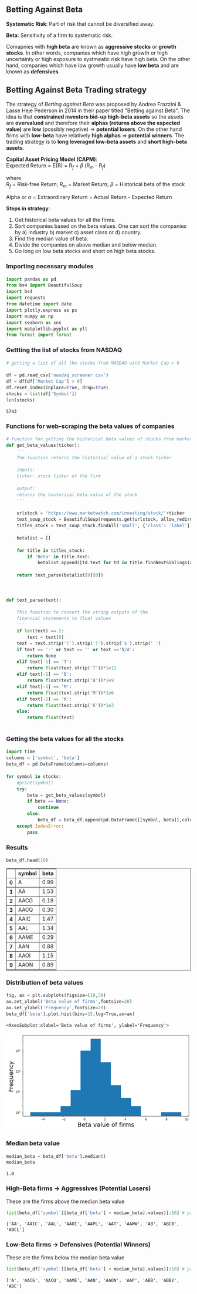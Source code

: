 ## Betting Against Beta

**Systematic Risk**: Part of risk that cannot be diversified away.

**Beta**: Sensitivity of a firm to systematic risk.

Comapnies with **high beta** are known as **aggressive stocks** or **growth stocks**. In other words, companies which have high growth or high uncertainty or high exposure to systmeatic risk have high beta. On the other hand, companies which have low growth usually have **low beta** and are known as **defensives**.

## Betting Against Beta Trading strategy
The strategy of *Betting against Beta* was proposed by Andrea Frazzini & Lasse Heje Pederson in 2014 in their paper titled "Betting against Beta". The idea is that **constrained investors bid-up high-beta assets** so the assets are **overvalued** and therefore their **alphas (returns above the expected value)** are **low** (possibly negative) => **potential losers**. On the other hand firms with **low-beta** have relatively **high alphas** => **potential winners**. The trading strategy is to **long leveraged low-beta assets** and **short high-beta assets**.

**Capital Asset Pricing Model (CAPM)**:\
Expected Return = E(R) = R$_f$ + $\beta$ (R$_m$ - R$_f$)

where\
R$_f$ = Risk-free Return; R$_m$ = Market Return; $\beta$ = Historical beta of the stock

Alpha or $\alpha$ = Extraordinary Return =  Actual Return - Expected Return

**Steps in strategy**:
1. Get historical beta values for all the firms.
2. Sort companies based on the beta values. One can sort the companies by a) industry b) market c) asset class or d) country.
3. Find the median value of beta.
4. Divide the companies on above median and below median.
5. Go long on low beta stocks and short on high beta stocks.

### Importing necessary modules


```python
import pandas as pd
from bs4 import BeautifulSoup
import bs4
import requests
from datetime import date
import plotly.express as px
import numpy as np
import seaborn as sns
import matplotlib.pyplot as plt
from format import format
```

### Gettting the list of stocks from NASDAQ


```python
# getting a list of all the stocks from NASDAQ with Market Cap > 0

df = pd.read_csv('nasdaq_screener.csv')
df = df[df['Market Cap'] > 0]
df.reset_index(inplace=True, drop=True)
stocks = list(df['Symbol'])
len(stocks)
```




    5743



### Functions for web-scraping the beta values of companies


```python
# function for getting the historical beta values of stocks from marketwatch.com using the stock ticker
def get_beta_values(ticker):
    '''
    The function returns the historical value of a stock ticker 
    
    inputs:
    ticker: stock ticker of the firm
    
    output:
    returns the hostorical beta value of the stock 
    '''
    
    urlstock = 'https://www.marketwatch.com/investing/stock/'+ticker
    text_soup_stock = BeautifulSoup(requests.get(urlstock, allow_redirects=False).text,"lxml") #read in
    titles_stock = text_soup_stock.findAll('small', {'class': 'label'})
    
    betalist = []
    
    for title in titles_stock:
        if 'Beta' in title.text:
            betalist.append([td.text for td in title.findNextSiblings(attrs={'class': 'primary'}) if td.text])

    return text_parse(betalist[0][0])



def text_parse(text):
    '''
    This function to convert the string outputs of the 
    financial statements to float values  
    '''
    if len(text) == 2:
        text = text[0]
    text = text.strip('(').strip(')').strip('$').strip(' ')
    if text == '-' or text == '' or text =='N/A':
        return None
    elif text[-1] == 'T':
        return float(text.strip('T'))*1e12
    elif text[-1] == 'B':
        return float(text.strip('B'))*1e9
    elif text[-1] == 'M':
        return float(text.strip('M'))*1e6
    elif text[-1] == 'K':
        return float(text.strip('K'))*1e3
    else:
        return float(text)
        
```

### Getting the beta values for all the stocks


```python
import time
columns = ['symbol', 'beta']
beta_df = pd.DataFrame(columns=columns)

for symbol in stocks:
    #print(symbol)
    try:
        beta = get_beta_values(symbol)
        if beta == None:
            continue
        else:
            beta_df = beta_df.append(pd.DataFrame([[symbol, beta]],columns=columns),ignore_index=True)
    except IndexError:
        pass
```

### Results


```python
beta_df.head(10)
```




<div>
<style scoped>
    .dataframe tbody tr th:only-of-type {
        vertical-align: middle;
    }

    .dataframe tbody tr th {
        vertical-align: top;
    }

    .dataframe thead th {
        text-align: right;
    }
</style>
<table border="1" class="dataframe">
  <thead>
    <tr style="text-align: right;">
      <th></th>
      <th>symbol</th>
      <th>beta</th>
    </tr>
  </thead>
  <tbody>
    <tr>
      <th>0</th>
      <td>A</td>
      <td>0.99</td>
    </tr>
    <tr>
      <th>1</th>
      <td>AA</td>
      <td>1.53</td>
    </tr>
    <tr>
      <th>2</th>
      <td>AACG</td>
      <td>0.19</td>
    </tr>
    <tr>
      <th>3</th>
      <td>AACQ</td>
      <td>0.30</td>
    </tr>
    <tr>
      <th>4</th>
      <td>AAIC</td>
      <td>1.47</td>
    </tr>
    <tr>
      <th>5</th>
      <td>AAL</td>
      <td>1.34</td>
    </tr>
    <tr>
      <th>6</th>
      <td>AAME</td>
      <td>0.29</td>
    </tr>
    <tr>
      <th>7</th>
      <td>AAN</td>
      <td>0.88</td>
    </tr>
    <tr>
      <th>8</th>
      <td>AAOI</td>
      <td>1.15</td>
    </tr>
    <tr>
      <th>9</th>
      <td>AAON</td>
      <td>0.89</td>
    </tr>
  </tbody>
</table>
</div>



### Distribution of beta values


```python
fig, ax = plt.subplots(figsize=(10,5))
ax.set_xlabel('Beta value of firms',fontsize=20)
ax.set_ylabel('Frequency',fontsize=20)
beta_df['beta'].plot.hist(bins=15,log=True,ax=ax)
```




    <AxesSubplot:xlabel='Beta value of firms', ylabel='Frequency'>




    
![png](Betting_Against_Beta_Trading_Strategy_files/Betting_Against_Beta_Trading_Strategy_12_1.png)
    


### Median beta value


```python
median_beta = beta_df['beta'].median()
median_beta
```




    1.0



### High-Beta firms -> Aggressives (Potential Losers)
These are the firms above the median beta value


```python
list(beta_df['symbol'][beta_df['beta'] > median_beta].values)[:10] # printing only first 10 values
```




    ['AA', 'AAIC', 'AAL', 'AAOI', 'AAPL', 'AAT', 'AAWW', 'AB', 'ABCB', 'ABCL']



### Low-Beta firms -> Defensives (Potential Winners)
These are the firms below the median beta value


```python
list(beta_df['symbol'][beta_df['beta'] < median_beta].values)[:10] # printing only first 10 values
```




    ['A', 'AACG', 'AACQ', 'AAME', 'AAN', 'AAON', 'AAP', 'ABB', 'ABBV', 'ABC']




```python

```
